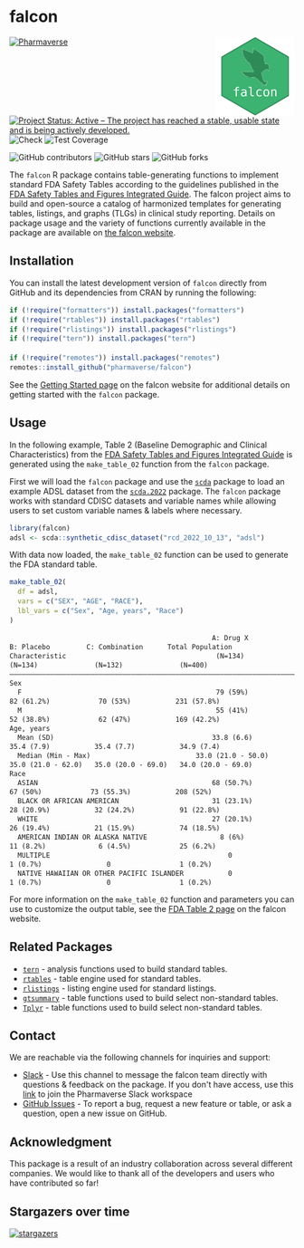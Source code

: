 # falcon

<a href='https://pharmaverse.github.io/falcon/'><img src="quarto/assets/images/falcon.png" align="right" height="139" style="max-width: 100%;"/></a>

<!-- start badges -->
[![Pharmaverse](https://pharmaverse.org/shields/falcon.svg)](https://pharmaverse.org)
[![Project Status: Active – The project has reached a stable, usable state and is being actively developed.](https://www.repostatus.org/badges/latest/active.svg)](https://www.repostatus.org/#active)
![Check](https://github.com/pharmaverse/falcon/actions/workflows/check.yaml/badge.svg)
![Test Coverage](https://raw.githubusercontent.com/pharmaverse/falcon/_xml_coverage_reports/data/main/badge.svg)

![GitHub contributors](https://img.shields.io/github/contributors/pharmaverse/falcon)
![GitHub stars](https://img.shields.io/github/stars/pharmaverse/falcon?style=social)
![GitHub forks](https://img.shields.io/github/forks/pharmaverse/falcon?style=social)
<!-- end badges -->

The `falcon` R package contains table-generating functions to implement standard FDA Safety Tables according to the guidelines published in the [FDA Safety Tables and Figures Integrated Guide](https://downloads.regulations.gov/FDA-2022-N-1961-0046/attachment_1.pdf). The falcon project aims to build and open-source a catalog of harmonized templates for generating tables, listings, and graphs (TLGs) in clinical study reporting. Details on package usage and the variety of functions currently available in the package are available on [the falcon website](https://pharmaverse.github.io/falcon/).

## Installation

You can install the latest development version of `falcon` directly from GitHub and its dependencies from CRAN by running the following:

```r
if (!require("formatters")) install.packages("formatters")
if (!require("rtables")) install.packages("rtables")
if (!require("rlistings")) install.packages("rlistings")
if (!require("tern")) install.packages("tern")

if (!require("remotes")) install.packages("remotes")
remotes::install_github("pharmaverse/falcon")
```

See the [Getting Started page](https://pharmaverse.github.io/falcon/quarto/getting_started.html) on the falcon website for additional details on getting started with the `falcon` package.

## Usage

In the following example, Table 2 (Baseline Demographic and Clinical Characteristics) from the [FDA Safety Tables and Figures Integrated Guide](https://downloads.regulations.gov/FDA-2022-N-1961-0046/attachment_1.pdf) is generated using the `make_table_02` function from the `falcon` package.

First we will load the `falcon` package and use the [`scda`](https://github.com/insightsengineering/scda) package to load an example ADSL dataset from the [`scda.2022`](https://github.com/insightsengineering/scda.2022) package. The `falcon` package works with standard CDISC datasets and variable names while allowing users to set custom variable names & labels where necessary.

```r
library(falcon)
adsl <- scda::synthetic_cdisc_dataset("rcd_2022_10_13", "adsl")
```

With data now loaded, the `make_table_02` function can be used to generate the FDA standard table.

```r
make_table_02(
  df = adsl,
  vars = c("SEX", "AGE", "RACE"),
  lbl_vars = c("Sex", "Age, years", "Race")
)
```

<!-- markdownlint-disable -->
```
                                                  A: Drug X            B: Placebo         C: Combination      Total Population 
Characteristic                                     (N=134)              (N=134)              (N=132)              (N=400)      
———————————————————————————————————————————————————————————————————————————————————————————————————————————————————————————————
Sex                                                                                                                            
  F                                                79 (59%)            82 (61.2%)            70 (53%)           231 (57.8%)    
  M                                                55 (41%)            52 (38.8%)            62 (47%)           169 (42.2%)    
Age, years                                                                                                                     
  Mean (SD)                                       33.8 (6.6)           35.4 (7.9)           35.4 (7.7)           34.9 (7.4)    
  Median (Min - Max)                          33.0 (21.0 - 50.0)   35.0 (21.0 - 62.0)   35.0 (20.0 - 69.0)   34.0 (20.0 - 69.0)
Race                                                                                                                           
  ASIAN                                           68 (50.7%)            67 (50%)            73 (55.3%)           208 (52%)     
  BLACK OR AFRICAN AMERICAN                       31 (23.1%)           28 (20.9%)           32 (24.2%)           91 (22.8%)    
  WHITE                                           27 (20.1%)           26 (19.4%)           21 (15.9%)           74 (18.5%)    
  AMERICAN INDIAN OR ALASKA NATIVE                  8 (6%)             11 (8.2%)             6 (4.5%)            25 (6.2%)     
  MULTIPLE                                            0                 1 (0.7%)                0                 1 (0.2%)     
  NATIVE HAWAIIAN OR OTHER PACIFIC ISLANDER           0                 1 (0.7%)                0                 1 (0.2%)     
```
<!-- markdownlint-restore -->

For more information on the `make_table_02` function and parameters you can use to customize the output table, see the [FDA Table 2 page](https://pharmaverse.github.io/falcon/quarto/table-templates/template-table_02.html) on the falcon website.

## Related Packages

* [`tern`](https://insightsengineering.github.io/tern/main/) - analysis functions used to build standard tables.
* [`rtables`](https://insightsengineering.github.io/rtables/main/) - table engine used for standard tables.
* [`rlistings`](https://insightsengineering.github.io/rlistings/main/) - listing engine used for standard listings.
* [`gtsummary`](https://www.danieldsjoberg.com/gtsummary/) - table functions used to build select non-standard tables.
* [`Tplyr`](https://github.com/atorus-research/Tplyr) - table functions used to build select non-standard tables.

## Contact

We are reachable via the following channels for inquiries and support:

* [Slack](https://app.slack.com/client/T028PB489D3/C04MQS12MND) - Use this channel to message the falcon team directly with questions & feedback on the package. If you don't have access, use this [link](https://join.slack.com/t/pharmaverse/shared_invite/zt-yv5atkr4-Np2ytJ6W_QKz_4Olo7Jo9A) to join the Pharmaverse Slack workspace
* [GitHub Issues](https://github.com/pharmaverse/falcon/issues/new/choose) - To report a bug, request a new feature or table, or ask a question, open a new issue on GitHub.

## Acknowledgment

This package is a result of an industry collaboration across several different companies. We would like to thank all of the developers and users who have contributed so far!

## Stargazers over time

[![stargazers](https://starchart.cc/pharmaverse/falcon.svg)](https://starchart.cc/pharmaverse/falcon)
